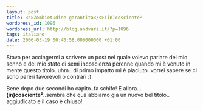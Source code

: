 ```yaml
---
layout: post
title: <s>Zombietudine garantita</s>(in)cosciente²
wordpress_id: 1096
wordpress_url: http://blog.andvari.it/?p=1096
tags: italiano
date: 2006-03-19 00:40:58.000000000 +01:00
---
```

Stavo per accingermi a scrivere un post nel quale volevo parlare del mio sonno e del mio stato di semi incoscienza perenne quando mi è venuto in mente questo titolo..uhm.. di primo impatto mi è piaciuto..vorrei sapere se ci sono pareri favorevoli o contrari :)

Bene dopo due secondi ho capito..fa schifo! E allora... <strong>(in)cosciente²</strong>..sembra che qua abbiamo già un nuovo bel titolo.. aggiudicato e il caso è chiuso!
